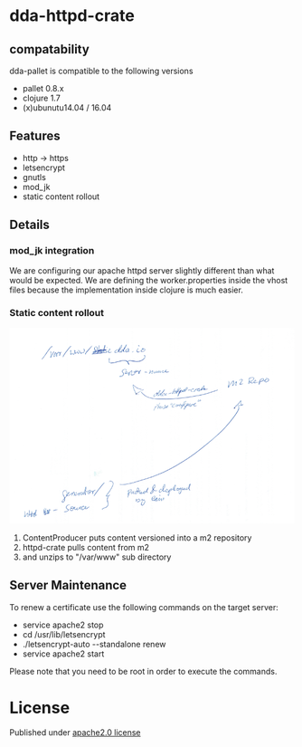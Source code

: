 # dda-httpd-crate
## compatability
dda-pallet is compatible to the following versions
 * pallet 0.8.x
 * clojure 1.7
 * (x)ubunutu14.04 / 16.04

## Features
 * http -> https
 * letsencrypt
 * gnutls
 * mod_jk
 * static content rollout

## Details
### mod_jk integration
We are configuring our apache httpd server slightly different than what would be expected.
We are defining the worker.properties inside the vhost files because the implementation 
inside clojure is much easier.

### Static content rollout

![RolloutStaticContent](/doc/RolloutStaticContent.png)

1. ContentProducer puts content versioned into a m2 repository
2. httpd-crate pulls content from m2
3. and unzips to "/var/www" sub directory


## Server Maintenance
To renew a certificate use the following commands on the target server:

* service apache2 stop
* cd /usr/lib/letsencrypt
* ./letsencrypt-auto --standalone renew
* service apache2 start

Please note that you need to be root in order to execute the commands.

# License
Published under [apache2.0 license](LICENSE.md)


